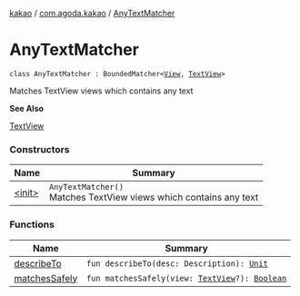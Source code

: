 [kakao](../../index.md) / [com.agoda.kakao](../index.md) / [AnyTextMatcher](./index.md)

# AnyTextMatcher

`class AnyTextMatcher : BoundedMatcher<`[`View`](https://developer.android.com/reference/android/view/View.html)`, `[`TextView`](https://developer.android.com/reference/android/widget/TextView.html)`>`

Matches TextView views which contains any text

**See Also**

[TextView](https://developer.android.com/reference/android/widget/TextView.html)

### Constructors

| Name | Summary |
|---|---|
| [&lt;init&gt;](-init-.md) | `AnyTextMatcher()`<br>Matches TextView views which contains any text |

### Functions

| Name | Summary |
|---|---|
| [describeTo](describe-to.md) | `fun describeTo(desc: Description): `[`Unit`](https://kotlinlang.org/api/latest/jvm/stdlib/kotlin/-unit/index.html) |
| [matchesSafely](matches-safely.md) | `fun matchesSafely(view: `[`TextView`](https://developer.android.com/reference/android/widget/TextView.html)`?): `[`Boolean`](https://kotlinlang.org/api/latest/jvm/stdlib/kotlin/-boolean/index.html) |

